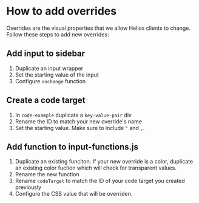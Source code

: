 # How to add overrides
Overrides are the visual properties that we allow Helios clients to change. Follow these steps to add new overrides:

## Add input to sidebar
1. Duplicate an input wrapper
2. Set the starting value of the input
3. Configure `onchange` function

## Create a code target
1. In `code-example` duplicate a `key-value-pair` div
2. Rename the ID to match your new override's name
3. Set the starting value. Make sure to include `"` and `,`.

## Add function to input-functions.js
1. Duplicate an existing funciton. If your new override is a color, duplicate an existing color fuction which will check for transparent values.
2. Rename the new function
3. Rename `codeTarget` to match the ID of your code target you created previously
4. Configure the CSS value that will be overriden. 

